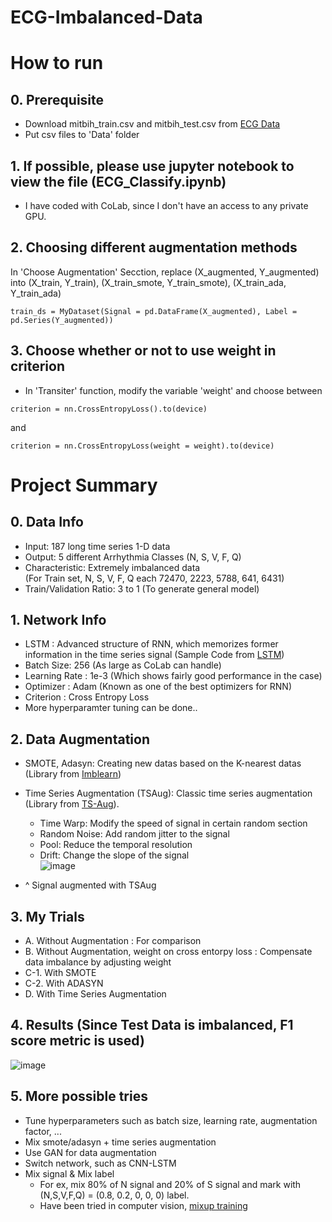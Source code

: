 # ECG-Imbalanced-Data  

# How to run  
## 0. Prerequisite
+ Download mitbih_train.csv and mitbih_test.csv from [ECG Data](https://www.kaggle.com/shayanfazeli/heartbeat)  
+ Put csv files to 'Data' folder  

## 1. If possible, please use jupyter notebook to view the file (ECG_Classify.ipynb)  
+ I have coded with CoLab, since I don't have an access to any private GPU.

## 2. Choosing different augmentation methods
In 'Choose Augmentation' Secction, replace (X_augmented, Y_augmented) into (X_train, Y_train), (X_train_smote,  Y_train_smote), (X_train_ada, Y_train_ada)  

~~~
train_ds = MyDataset(Signal = pd.DataFrame(X_augmented), Label = pd.Series(Y_augmented))  
~~~

## 3. Choose whether or not to use weight in criterion  
+ In 'Transiter' function, modify the variable 'weight' and choose between  

~~~
criterion = nn.CrossEntropyLoss().to(device)
~~~
and
~~~
criterion = nn.CrossEntropyLoss(weight = weight).to(device)
~~~   




# Project Summary

## 0. Data Info
+ Input: 187 long time series 1-D data
+ Output: 5 different Arrhythmia Classes (N, S, V, F, Q)
+ Characteristic: Extremely imbalanced data  
   (For Train set, N, S, V, F, Q each 72470, 2223, 5788, 641, 6431)
+ Train/Validation Ratio: 3 to 1 (To generate general model)  
   
## 1. Network Info
+ LSTM : Advanced structure of RNN, which memorizes former information in the time series signal  (Sample Code from [LSTM](https://github.com/yunjey/pytorch-tutorial/blob/master/tutorials/02-intermediate/recurrent_neural_network/main.py#L39-L58))
+ Batch Size: 256 (As large as CoLab can handle)  
+ Learning Rate : 1e-3 (Which shows fairly good performance in the case)  
+ Optimizer : Adam (Known as one of the best optimizers for RNN)  
+ Criterion : Cross Entropy Loss
+ More hyperparamter tuning can be done..

## 2. Data Augmentation
+ SMOTE, Adasyn: Creating new datas based on the K-nearest datas (Library from [Imblearn](https://imbalanced-learn.org/stable/install.html#getting-started))
+ Time Series Augmentation (TSAug): Classic time series augmentation (Library from [TS-Aug](https://tsaug.readthedocs.io/en/stable/)).  
   + Time Warp: Modify the speed of signal in certain random section  
   + Random Noise: Add random jitter to the signal  
   + Pool: Reduce the temporal resolution  
   + Drift: Change the slope of the signal  
  ![image](https://github.mit.edu/storage/user/13072/files/b67a6680-c83c-11eb-94c7-f45527095ea8)  

 + ^ Signal augmented with TSAug

## 3. My Trials  
+ A. Without Augmentation : For comparison
+ B. Without Augmentation, weight on cross entorpy loss : Compensate data imbalance by adjusting weight  
+ C-1. With SMOTE  
+ C-2. With ADASYN  
+ D. With Time Series Augmentation  

## 4. Results (Since Test Data is imbalanced, F1 score metric is used)
![image](https://github.mit.edu/storage/user/13072/files/f3555600-c85a-11eb-92b1-788502c03661)

## 5. More possible tries 
+ Tune hyperparameters such as batch size, learning rate, augmentation factor, ...
+ Mix smote/adasyn + time series augmentation
+ Use GAN for data augmentation
+ Switch network, such as CNN-LSTM
+ Mix signal & Mix label  
   + For ex, mix 80% of N signal and 20% of S signal and mark with (N,S,V,F,Q) = (0.8, 0.2, 0, 0, 0) label.
   + Have been tried in computer vision, [mixup training](https://arxiv.org/pdf/1710.09412.pdf)
